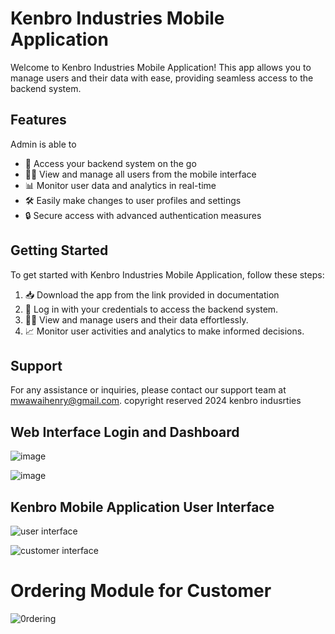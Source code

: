 # Kenbro Industries Mobile Application

Welcome to Kenbro Industries Mobile Application! This app allows you to manage users and their data with ease, providing seamless access to the backend system.

## Features
Admin is able to 
- 📱 Access your backend system on the go
- 🕵️‍♂️ View and manage all users from the mobile interface
- 📊 Monitor user data and analytics in real-time
- 🛠️ Easily make changes to user profiles and settings
- 🔒 Secure access with advanced authentication measures

## Getting Started

To get started with Kenbro Industries Mobile Application, follow these steps:

1. 📥 Download the app from the link provided in documentation
2. 🤝 Log in with your credentials to access the backend system.
3. 🧑‍💼 View and manage users and their data effortlessly.
4. 📈 Monitor user activities and analytics to make informed decisions.

## Support

For any assistance or inquiries, please contact our support team at mwawaihenry@gmail.com.
copyright reserved 2024 kenbro indusrties 



## Web Interface Login and Dashboard 
![image](https://github.com/silenstack/kenbro/assets/57324329/0e10ecdd-a342-4c11-8997-ab218129a36d)

![image](https://github.com/silenstack/kenbro/assets/57324329/d348e5c0-eb2f-49db-8454-3f3e69c650c0)

## Kenbro Mobile Application User Interface
![user interface](https://github.com/silenstack/kenbro/assets/57324329/2ba0b5c3-2cca-4943-ad9f-e16ccbf2d9ba)  

![customer interface](https://github.com/silenstack/kenbro/assets/57324329/e1e2cf8a-a9f0-4009-8b53-29085822aaa6) 

# Ordering Module for Customer
![0rdering](https://github.com/silenstack/kenbro/assets/57324329/3a7fd90c-cc91-4648-be93-ed6035e01b98)



